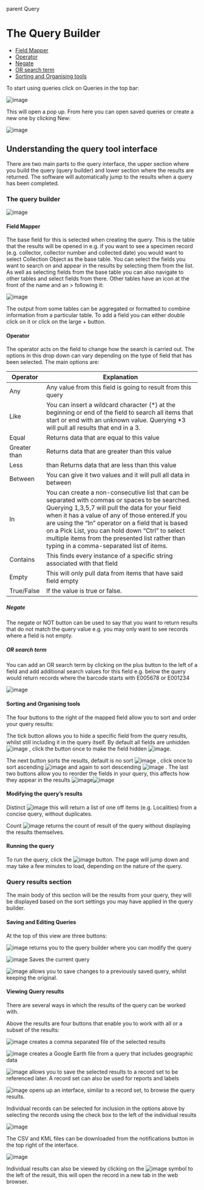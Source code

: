 parent
Query 

# The Query Builder
- [Field Mapper](field-mapper)
- [Operator](operator)
- [Negate](negate)
- [OR search term](or-search-term)
- [Sorting and Organising tools](sorting-and-organising-tools)

To start using queries click on Queries in the top bar:

![image](https://user-images.githubusercontent.com/8155743/193250392-dd0c666e-bd0e-4008-86df-abdcb4a6b1e0.png)

This will open a pop up. From here you can open saved queries or create a new one by clicking New:

![image](https://user-images.githubusercontent.com/8155743/193250427-6a6e5460-3170-4d6c-a67f-8ae55bdbbf38.png)

## Understanding the query tool interface

There are two main parts to the query interface, the upper section where you build the query (query builder) and lower section where the results are returned. The software will automatically jump to the results when a query has been completed. 

### The query builder

![image](https://user-images.githubusercontent.com/8155743/193250687-bba2572f-594c-46dd-a6bd-eaad8d212e70.png)

#### Field Mapper

The base field for this is selected when creating the query. This is the table that the results will be opened in e.g. if you want to see a specimen record (e.g. collector, collector number and collected date) you would want to select Collection Object as the base table. 
You can select the fields you want to search on and appear in the results by selecting them from the list. As well as selecting fields from the base table you can also navigate to other tables and select fields from there. Other tables have an icon at the front of the name and an > following it:

![image](https://user-images.githubusercontent.com/8155743/193250749-9b16cbfb-b407-4ddc-acb9-099333f1218c.png)

The output from some tables can be aggregated or formatted to combine information from a particular table.
To add a field you can either double click on it or click on the large + button.

#### Operator

The operator acts on the field to change how the search is carried out. The options in this drop down can vary depending on the type of field that has been selected. The main options are:

Operator | Explanation
-- | --
Any |	Any value from this field is going to result from this query
Like |	You can insert a wildcard character (\*) at the beginning or end of the field to search all items that start or end with an unknown value. Querying \*3 will pull all results that end in a 3.
Equal |	Returns data that are equal to this value
Greater than | Returns data that are greater than this value
Less | than	Returns data that are less than this value
Between |	You can give it two values and it will pull all data in between
In | You can create a non-consecutive list that can be separated with commas or spaces to be searched. Querying 1,3,5,7 will pull the data for your field when it has a value of any of those entered.If you are using the “In” operator on a field that is based on a Pick List, you can hold down “Ctrl” to select multiple items from the presented list rather than typing in a comma-separated list of items.
Contains	| This finds every instance of a specific string associated with that field
Empty	| This will only pull data from items that have said field empty
True/False	| If the value is true or false.

##### Negate

The negate or NOT button can be used to say that you want to return results that do not match the query value e.g. you may only want to see records where a field is not empty.

##### OR search term

You can add an OR search term by clicking on the plus button to the left of a field and add additional search values for this field e.g. below the query would return records where the barcode starts with E005678 or E001234 

![image](https://user-images.githubusercontent.com/8155743/193251360-dde45eee-ca54-405b-afe3-337aba1c6eec.png)

#### Sorting and Organising tools
The four buttons to the right of the mapped field allow you to sort and order your query results:

The tick button allows you to hide a specific field from the query results, whilst still including it in the query itself. By default all fields are unhidden  ![image](https://user-images.githubusercontent.com/8155743/193251485-36b18fda-3783-40b2-9f63-a228e3000be0.png)
, click the button once to make the field hidden  ![image](https://user-images.githubusercontent.com/8155743/193251503-efe2c2b5-b495-4512-9491-499b060fbd7b.png). 

The next button sorts the results, default is no sort  ![image](https://user-images.githubusercontent.com/8155743/193251553-989ebe2d-9a06-4ec7-86c8-91ae6e5c478e.png)
, click once to sort ascending  ![image](https://user-images.githubusercontent.com/8155743/193251565-e9d1f11f-b6af-43a1-932a-9e62bfd33c11.png)
 and again to sort descending ![image](https://user-images.githubusercontent.com/8155743/193251581-d79ae3df-ca17-4b83-b35a-5a15cd019282.png)
.
The last two buttons allow you to reorder the fields in your query, this affects how they appear in the results ![image](https://user-images.githubusercontent.com/8155743/193251610-e16cd083-6513-4649-978d-0be1b9946ac3.png)![image](https://user-images.githubusercontent.com/8155743/193251620-6714fe22-d889-455e-ae76-35db901058ba.png)

#### Modifying the query’s results
Distinct ![image](https://user-images.githubusercontent.com/8155743/193251771-a4c8647b-ad69-44c7-94cb-12a651a445b7.png)
 this will return a list of one off items (e.g. Localities) from a concise query, without duplicates.

Count ![image](https://user-images.githubusercontent.com/8155743/193251792-dbda92f4-16d5-4615-a213-5d99f6dfc479.png) returns the count of result of the query without displaying the results themselves.

#### Running the query

To run the query, click the ![image](https://user-images.githubusercontent.com/8155743/193251825-793413d7-46db-4f1e-9c4c-628566a50b3a.png)
 button. The page will jump down and may take a few minutes to load, depending on the nature of the query.
   
### Query results section

The main body of this section will be the results from your query, they will be displayed based on the sort settings you may have applied in the query builder. 

#### Saving and Editing Queries

At the top of this view are three buttons:

![image](https://user-images.githubusercontent.com/8155743/193251993-ceab6278-19fa-4a19-913f-1600dc078ea5.png)
 returns you to the query builder where you can modify the query
 
 ![image](https://user-images.githubusercontent.com/8155743/193252042-739e346f-9477-4458-873d-715465ae0a77.png)
 Saves the current query
 
 ![image](https://user-images.githubusercontent.com/8155743/193252072-e74b8afe-55ee-4d90-a3ab-68db2217a919.png)
 allows you to save changes to a previously saved query, whilst keeping the original.
 
#### Viewing Query results

There are several ways in which the results of the query can be worked with.

Above the results are four buttons that enable you to work with all or a subset of the results:

![image](https://user-images.githubusercontent.com/8155743/193252268-feb56fa8-461a-4e66-91a5-0954666c2c78.png)
 creates a comma separated file of the selected results
  
![image](https://user-images.githubusercontent.com/8155743/193252286-05d04226-6624-43bc-9155-641f8ea1274e.png)
 creates a Google Earth file from a query that includes geographic data
  
![image](https://user-images.githubusercontent.com/8155743/193252313-927286ed-be13-405a-bce2-53a357a7d63e.png)
 allows you to save the selected results to a record set to be referenced later. A record set can also be used for reports and labels
  
![image](https://user-images.githubusercontent.com/8155743/193252325-c5927136-cd17-40a3-8174-98079abe024c.png)
 opens up an interface, similar to a record set, to browse the query results.

Individual records can be selected for inclusion in the options above by selecting the records using the check box to the left of the individual results

![image](https://user-images.githubusercontent.com/8155743/193252382-ee7028a8-946a-49eb-86ff-9150587a614d.png)

The CSV and KML files can be downloaded from the notifications button in the top right of the interface.

![image](https://user-images.githubusercontent.com/8155743/193252409-c99d6fb8-9174-4ee3-a004-b76100f8be13.png)

Individual results can also be viewed by clicking on the ![image](https://user-images.githubusercontent.com/8155743/193252452-9b8011a2-8937-48b8-b30a-860a800bf589.png)
 symbol to the left of the result, this will open the record in a new tab in the web browser.
